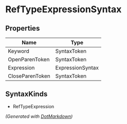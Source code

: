 # RefTypeExpressionSyntax

## Properties

| Name            | Type             |
| --------------- | ---------------- |
| Keyword         | SyntaxToken      |
| OpenParenToken  | SyntaxToken      |
| Expression      | ExpressionSyntax |
| CloseParenToken | SyntaxToken      |

## SyntaxKinds

* RefTypeExpression

*\(Generated with [DotMarkdown](http://github.com/JosefPihrt/DotMarkdown)\)*